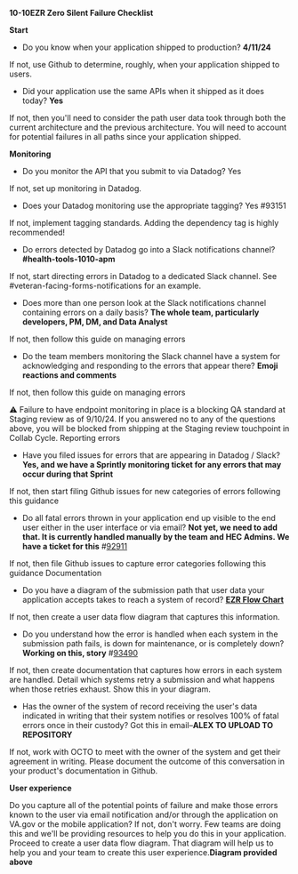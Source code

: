 **10-10EZR Zero Silent Failure Checklist**

**Start**
- Do you know when your application shipped to production? **4/11/24**

If not, use Github to determine, roughly, when your application shipped to users.

- Did your application use the same APIs when it shipped as it does today? **Yes**

If not, then you'll need to consider the path user data took through both the current architecture and the previous architecture. You will need to account for potential failures in all paths since your application shipped.


**Monitoring**

- Do you monitor the API that you submit to via Datadog? Yes

If not, set up monitoring in Datadog.

- Does your Datadog monitoring use the appropriate tagging? Yes #93151

If not, implement tagging standards. Adding the dependency tag is highly recommended!

- Do errors detected by Datadog go into a Slack notifications channel? **#health-tools-1010-apm**

If not, start directing errors in Datadog to a dedicated Slack channel. See #veteran-facing-forms-notifications for an example.

- Does more than one person look at the Slack notifications channel containing errors on a daily basis? **The whole team, particularly developers, PM, DM, and Data Analyst**

If not, then follow this guide on managing errors 

- Do the team members monitoring the Slack channel have a system for acknowledging and responding to the errors that appear there? **Emoji reactions and comments**

If not, then follow this guide on managing errors

⚠️ Failure to have endpoint monitoring in place is a blocking QA standard at Staging review as of 9/10/24. If you answered no to any of the questions above, you will be blocked from shipping at the Staging review touchpoint in Collab Cycle.
Reporting errors

- Have you filed issues for errors that are appearing in Datadog / Slack? **Yes, and we have a Sprintly monitoring ticket for any errors that may occur during that Sprint**

If not, then start filing Github issues for new categories of errors following this guidance

- Do all fatal errors thrown in your application end up visible to the end user either in the user interface or via email? **Not yet, we need to add that. It is currently handled manually by the team and HEC Admins. We have a ticket for this** #[92911](https://app.zenhub.com/workspaces/10-10-health-apps-5fff0cfd1462b6000e320fc7/issues/gh/department-of-veterans-affairs/va.gov-team/92911)

If not, then file Github issues to capture error categories following this guidance
Documentation

- Do you have a diagram of the submission path that user data your application accepts takes to reach a system of record? [**EZR Flow Chart**](https://github.com/department-of-veterans-affairs/va.gov-team/blob/master/products/health-care/application/va-application/engineering/10-10EZR%20Flow%20Chart.md)

If not, then create a user data flow diagram that captures this information.


- Do you understand how the error is handled when each system in the submission path fails, is down for maintenance, or is completely down? **Working on this, story** #[93490](https://app.zenhub.com/workspaces/10-10-health-apps-5fff0cfd1462b6000e320fc7/issues/gh/department-of-veterans-affairs/va.gov-team/93490)

If not, then create documentation that captures how errors in each system are handled. Detail which systems retry a submission and what happens when those retries exhaust. Show this in your diagram.

- Has the owner of the system of record receiving the user's data indicated in writing that their system notifies or resolves 100% of fatal errors once in their custody? Got this in email–**ALEX TO UPLOAD TO REPOSITORY**

If not, work with OCTO to meet with the owner of the system and get their agreement in writing.
Please document the outcome of this conversation in your product's documentation in Github.


**User experience**

 Do you capture all of the potential points of failure and make those errors known to the user via email notification and/or through the application on VA.gov or the mobile application?
If not, don't worry. Few teams are doing this and we'll be providing resources to help you do this in your application. Proceed to create a user data flow diagram. That diagram will help us to help you and your team to create this user experience.**Diagram provided above**

